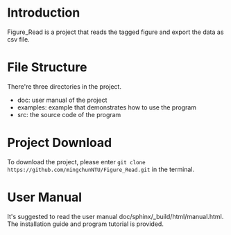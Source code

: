 
# Introduction
Figure_Read is a project that reads the tagged figure and export the data as csv file. 

# File Structure
There're three directories in the project.
* doc: user manual of the project
* examples: example that demonstrates how to use the program
* src: the source code of the program

# Project Download
To download the project, please enter `git clone https://github.com/mingchunNTU/Figure_Read.git` in the terminal. 

# User Manual
It's suggested to read the user manual doc/sphinx/_build/html/manual.html. The installation guide and program tutorial is provided. 
